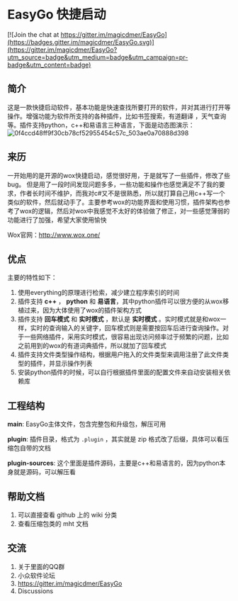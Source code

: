 # EasyGo 快捷启动

[![Join the chat at https://gitter.im/magicdmer/EasyGo](https://badges.gitter.im/magicdmer/EasyGo.svg)](https://gitter.im/magicdmer/EasyGo?utm_source=badge&utm_medium=badge&utm_campaign=pr-badge&utm_content=badge)

## 简介
这是一款快捷启动软件，基本功能是快速查找所要打开的软件，并对其进行打开等操作。增强功能为软件所支持的各种插件，比如书签搜索，有道翻译 ，天气查询 等。插件支持python，c++和易语言三种语言，下面是动态图演示：
![0f4ccd48ff9f30cb78cf52955454c57c_503ae0a70888d398](https://user-images.githubusercontent.com/5556368/183931138-45027153-f389-4069-9ec0-e997925c5a18.gif)



## 来历

一开始用的是开源的wox快捷启动，感觉很好用，于是就写了一些插件，修改了些bug。 但是用了一段时间发现问题多多，一些功能和操作也感觉满足不了我的要求，作者长时间不维护，而我对c#又不是很熟悉，所以就打算自己用c++写一个类似的软件，然后就动手了。主要参考wox的功能界面和使用习惯，插件架构也参考了wox的逻辑，然后对wox中我感觉不太好的体验做了修正，对一些感觉薄弱的功能进行了加强，希望大家使用愉快

Wox官网：http://www.wox.one/



## 优点

主要的特性如下：

1. 使用everything的原理进行检索，减少建立程序索引的时间
2. 插件支持 **c++** ， **python** 和 **易语言**，其中python插件可以很方便的从wox移植过来，因为大体使用了wox的插件架构方式
3. 插件支持 **回车模式** 和 **实时模式** ，默认是 **实时模式** 。实时模式就是和wox一样，实时的查询输入的关键字，回车模式则是需要按回车后进行查询操作。对于一些网络插件，采用实时模式，很容易出现访问频率过于频繁的问题，比如之前用到的wox的有道词典插件，所以就加了回车模式
4. 插件支持文件类型操作结构，根据用户拖入的文件类型来调用注册了此文件类型的插件，并显示操作列表
5. 安装python插件的时候，可以自行根据插件里面的配置文件来自动安装相关依赖库



## 工程结构

**main**:  EasyGo主体文件，包含完整包和升级包，解压可用

**plugin**:  插件目录，格式为 `.plugin`  ，其实就是 zip 格式改了后缀，具体可以看压缩包自带的文档

**plugin-sources**:  这个里面是插件源码，主要是c++和易语言的，因为python本身就是源码，可以解压看


## 帮助文档
1. 可以直接查看 github 上的 wiki 分类
2. 查看压缩包类的 mht 文档

## 交流
1. 关于里面的QQ群
2. 小众软件论坛
3. https://gitter.im/magicdmer/EasyGo
4. Discussions
